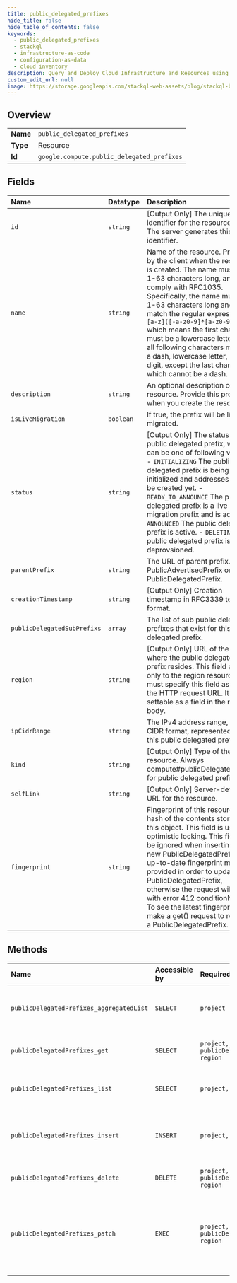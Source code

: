 ```yaml
---
title: public_delegated_prefixes
hide_title: false
hide_table_of_contents: false
keywords:
  - public_delegated_prefixes
  - stackql
  - infrastructure-as-code
  - configuration-as-data
  - cloud inventory
description: Query and Deploy Cloud Infrastructure and Resources using SQL
custom_edit_url: null
image: https://storage.googleapis.com/stackql-web-assets/blog/stackql-blog-post-featured-image.png
---
```

  
    

## Overview
<table><tbody>
<tr><td><b>Name</b></td><td><code>public_delegated_prefixes</code></td></tr>
<tr><td><b>Type</b></td><td>Resource</td></tr>
<tr><td><b>Id</b></td><td><code>google.compute.public_delegated_prefixes</code></td></tr>
</tbody></table>

## Fields
| Name | Datatype | Description |
|:-----|:---------|:------------|
| `id` | `string` | [Output Only] The unique identifier for the resource type. The server generates this identifier. |
| `name` | `string` | Name of the resource. Provided by the client when the resource is created. The name must be 1-63 characters long, and comply with RFC1035. Specifically, the name must be 1-63 characters long and match the regular expression `[a-z]([-a-z0-9]*[a-z0-9])?` which means the first character must be a lowercase letter, and all following characters must be a dash, lowercase letter, or digit, except the last character, which cannot be a dash. |
| `description` | `string` | An optional description of this resource. Provide this property when you create the resource. |
| `isLiveMigration` | `boolean` | If true, the prefix will be live migrated. |
| `status` | `string` | [Output Only] The status of the public delegated prefix, which can be one of following values: - `INITIALIZING` The public delegated prefix is being initialized and addresses cannot be created yet. - `READY_TO_ANNOUNCE` The public delegated prefix is a live migration prefix and is active. - `ANNOUNCED` The public delegated prefix is active. - `DELETING` The public delegated prefix is being deprovsioned.  |
| `parentPrefix` | `string` | The URL of parent prefix. Either PublicAdvertisedPrefix or PublicDelegatedPrefix. |
| `creationTimestamp` | `string` | [Output Only] Creation timestamp in RFC3339 text format. |
| `publicDelegatedSubPrefixs` | `array` | The list of sub public delegated prefixes that exist for this public delegated prefix. |
| `region` | `string` | [Output Only] URL of the region where the public delegated prefix resides. This field applies only to the region resource. You must specify this field as part of the HTTP request URL. It is not settable as a field in the request body. |
| `ipCidrRange` | `string` | The IPv4 address range, in CIDR format, represented by this public delegated prefix. |
| `kind` | `string` | [Output Only] Type of the resource. Always compute#publicDelegatedPrefix for public delegated prefixes. |
| `selfLink` | `string` | [Output Only] Server-defined URL for the resource. |
| `fingerprint` | `string` | Fingerprint of this resource. A hash of the contents stored in this object. This field is used in optimistic locking. This field will be ignored when inserting a new PublicDelegatedPrefix. An up-to-date fingerprint must be provided in order to update the PublicDelegatedPrefix, otherwise the request will fail with error 412 conditionNotMet. To see the latest fingerprint, make a get() request to retrieve a PublicDelegatedPrefix. |
## Methods
| Name | Accessible by | Required Params | Description |
|:-----|:--------------|:----------------|:------------|
| `publicDelegatedPrefixes_aggregatedList` | `SELECT` | `project` | Lists all PublicDelegatedPrefix resources owned by the specific project across all scopes. |
| `publicDelegatedPrefixes_get` | `SELECT` | `project, publicDelegatedPrefix, region` | Returns the specified PublicDelegatedPrefix resource in the given region. |
| `publicDelegatedPrefixes_list` | `SELECT` | `project, region` | Lists the PublicDelegatedPrefixes for a project in the given region. |
| `publicDelegatedPrefixes_insert` | `INSERT` | `project, region` | Creates a PublicDelegatedPrefix in the specified project in the given region using the parameters that are included in the request. |
| `publicDelegatedPrefixes_delete` | `DELETE` | `project, publicDelegatedPrefix, region` | Deletes the specified PublicDelegatedPrefix in the given region. |
| `publicDelegatedPrefixes_patch` | `EXEC` | `project, publicDelegatedPrefix, region` | Patches the specified PublicDelegatedPrefix resource with the data included in the request. This method supports PATCH semantics and uses JSON merge patch format and processing rules. |

